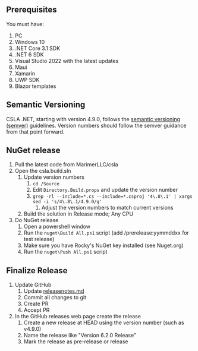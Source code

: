 Prerequisites
-------------
You must have:

1. PC
 1. Windows 10
 1. .NET Core 3.1 SDK
 2. .NET 6 SDK
 3. Visual Studio 2022 with the latest updates
  1. Maui
  1. Xamarin
  1. UWP SDK
  1. Blazor templates

Semantic Versioning
-------------------
CSLA .NET, starting with version 4.9.0, follows the [semantic versioning (semver)](https://semver.org/) guidelines. Version numbers should follow the semver guidance from that point forward.

NuGet release
-------------
1. Pull the latest code from MarimerLLC/csla
1. Open the csla.build.sln
   1. Update version numbers
      1. `cd /Source`
      1. Edit `Directory.Build.props` and update the version number
      1. `grep -rl --include=*.cs --include=*.csproj '4\.8\.1' | xargs sed -i 's/4\.8\.1/4.9.0/g'`
         1. Adjust the version numbers to match current versions
   1. Build the solution in Release mode; Any CPU
1. Do NuGet release
   1. Open a powershell window
   1. Run the `nuget\Build All.ps1` script (add /prerelease:yymmddxx for test release)
   1. Make sure you have Rocky's NuGet key installed (see Nuget.org)
   1. Run the `nuget\Push All.ps1` script

Finalize Release
----------------
1. Update GitHub
   1. Update [releasenotes.md](https://github.com/MarimerLLC/csla/blob/master/releasenotes.md)
   1. Commit all changes to git
   1. Create PR 
   1. Accept PR
1. In the GitHub releases web page create the release
   1. Create a new release at HEAD using the version number (such as v4.9.0)
   1. Name the release like "Version 6.2.0 Release"
   1. Mark the release as pre-release or release

